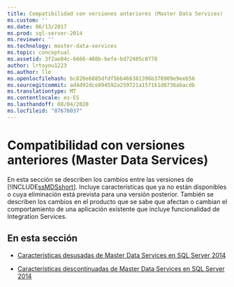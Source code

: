 ```yaml
---
title: Compatibilidad con versiones anteriores (Master Data Services) | Microsoft Docs
ms.custom: ''
ms.date: 06/13/2017
ms.prod: sql-server-2014
ms.reviewer: ''
ms.technology: master-data-services
ms.topic: conceptual
ms.assetid: 3f2ae84c-6666-460b-befe-bd72405c0778
author: lrtoyou1223
ms.author: lle
ms.openlocfilehash: bc820e6885dfdf5bb466381396b378909e9eeb56
ms.sourcegitcommit: ad4d92dce894592a259721a1571b1d8736abacdb
ms.translationtype: MT
ms.contentlocale: es-ES
ms.lasthandoff: 08/04/2020
ms.locfileid: "87676037"
---
```

# <a name="backward-compatibility-master-data-services"></a>Compatibilidad con versiones anteriores (Master Data Services)
  En esta sección se describen los cambios entre las versiones de [!INCLUDE[ssMDSshort](../includes/ssmdsshort-md.md)]. Incluye características que ya no están disponibles o cuya eliminación está prevista para una versión posterior. También se describen los cambios en el producto que se sabe que afectan o cambian el comportamiento de una aplicación existente que incluye funcionalidad de Integration Services.  
  
## <a name="in-this-section"></a>En esta sección  
  
-   [Características desusadas de Master Data Services en SQL Server 2014](deprecated-master-data-services-features.md)  
  
-   [Características descontinuadas de Master Data Services en SQL Server 2014](discontinued-master-data-services-features.md)  
  
  

